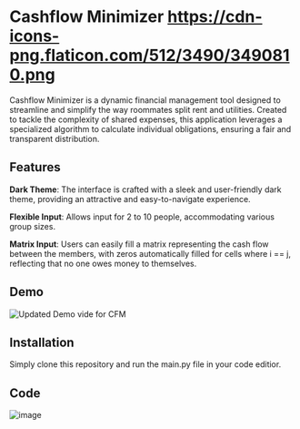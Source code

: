 # Cashflow Minimizer https://cdn-icons-png.flaticon.com/512/3490/3490810.png
Cashflow Minimizer is a dynamic financial management tool designed to streamline and simplify the way roommates split rent and utilities. Created to tackle the complexity of shared expenses, this application leverages a specialized algorithm to calculate individual obligations, ensuring a fair and transparent distribution.


## Features

**Dark Theme**: The interface is crafted with a sleek and user-friendly dark theme, providing an attractive and easy-to-navigate experience.

**Flexible Input**: Allows input for 2 to 10 people, accommodating various group sizes.

**Matrix Input**: Users can easily fill a matrix representing the cash flow between the members, with zeros automatically filled for cells where i == j, reflecting that no one owes money to themselves.


## Demo
![Updated Demo vide for CFM](https://github.com/skalidindi53/CashFlowMinimizer/assets/94879708/c035f09a-607b-4571-897b-7c190c9a022e)




## Installation

Simply clone this repository and run the main.py file in your code editior.
    
## Code
![image](https://github.com/skalidindi53/CashFlowMinimizer/assets/94879708/19b8518f-c10c-4aaf-baff-22a645d51c47)

